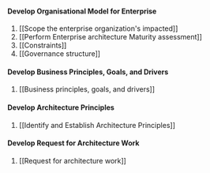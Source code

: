 #### Develop Organisational Model for Enterprise
1. [[Scope the enterprise organization's impacted]]
2. [[Perform Enterprise architecture Maturity assessment]]
3. [[Constraints]]
4. [[Governance structure]]

#### Develop Business Principles, Goals, and Drivers
1. [[Business principles, goals, and drivers]]

#### Develop Architecture Principles
1. [[Identify and Establish Architecture Principles]]

#### Develop Request for Architecture Work
1. [[Request for architecture work]]

